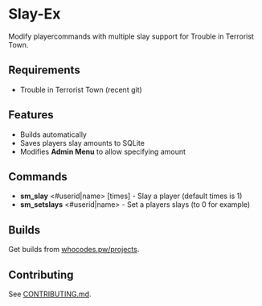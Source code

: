 # Slay-Ex
Modify playercommands with multiple slay support for Trouble in Terrorist Town.

## Requirements
* Trouble in Terrorist Town (recent git)

## Features
* Builds automatically
* Saves players slay amounts to SQLite
* Modifies **Admin Menu** to allow specifying amount

## Commands
* **sm_slay** <#userid|name> [times] - Slay a player (default times is 1)
* **sm_setslays** <#userid|name> <times> - Set a players slays (to 0 for example)

## Builds
Get builds from [whocodes.pw/projects](https://whocodes.pw/projects/slayex).

## Contributing
See [CONTRIBUTING.md](https://github.com/whocodes/slayex/blob/master/CONTRIBUTING.md).
